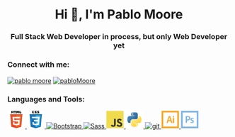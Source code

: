 <h1 align="center">Hi 👋, I'm Pablo Moore</h1>
<h3 align="center">Full Stack Web Developer in process, but only Web Developer yet</h3>


<!--
**PabloMoore96/PabloMoore96** is a ✨ _special_ ✨ repository because its `README.md` (this file) appears on your GitHub profile.

Here are some ideas to get you started:

- 🔭 I’m currently working on my CV HTML
- 🌱 I’m currently learning Full Stack Web Developer in CODERHOUSE and Software Developer in CENT 35
- 👯 I’m looking to collaborate on proyects for upgrade my skills
- 🤔 I’m looking for help with my knowledges if you need, i like to help
- 💬 Ask me about what you want

-->
<h3 align="left">Connect with me:</h3>
<p align="left">
<a href="https://www.linkedin.com/in/pablomoore96/" target="blank"><img align="center" src="https://raw.githubusercontent.com/rahuldkjain/github-profile-readme-generator/master/src/images/icons/Social/linked-in-alt.svg" alt="pablo moore" height="30" width="40" /></a>
<a href="https://instagram.com/dulyon96" target="blank"><img align="center" src="https://raw.githubusercontent.com/rahuldkjain/github-profile-readme-generator/master/src/images/icons/Social/instagram.svg" alt="pabloMoore" height="30" width="40" /></a>
</p>

<h3 align="left">Languages and Tools:</h3>
<p align="left"> 

<a href="https://www.w3.org/html/" target="_blank"> 
<img src="https://raw.githubusercontent.com/devicons/devicon/master/icons/html5/html5-original-wordmark.svg" alt="html5" width="40" height="40"/> 
</a> 

<a href="https://www.w3schools.com/css/" target="_blank"> 
<img src="https://raw.githubusercontent.com/devicons/devicon/master/icons/css3/css3-original-wordmark.svg" alt="css3" width="40" height="40"/> 
</a> 

<a href="https://getbootstrap.com/" target="_blank"> 
<img src="https://www.vectorlogo.zone/logos/getbootstrap/getbootstrap-icon.svg" alt="Bootstrap" width="40" height="40"/> 
</a>


<a href="https://sass-lang.com" target="_blank"> 
<img src="https://www.vectorlogo.zone/logos/sass-lang/sass-lang-icon.svg" alt="Sass" width="40" height="40"/> 
</a> 

<a href="https://developer.mozilla.org/en-US/docs/Web/JavaScript" target="_blank"> 
<img src="https://raw.githubusercontent.com/devicons/devicon/master/icons/javascript/javascript-original.svg" alt="javascript" width="40" height="40"/> 
</a> 

<a href="https://www.python.org/" target="_blank"> 
<img src="https://raw.githubusercontent.com/devicons/devicon/master/icons/python/python-original.svg" alt="python" width="40" height="40"/> 
</a> 

<a href="https://git-scm.com/" target="_blank"> 
<img src="https://www.vectorlogo.zone/logos/git-scm/git-scm-icon.svg" alt="git" width="40" height="40"/> 
</a>
<!-- <a href="https://www.mysql.com/" target="_blank"> 
<img src="https://raw.githubusercontent.com/devicons/devicon/master/icons/mysql/mysql-original-wordmark.svg" alt="mysql" width="40" height="40"/> 
</a> 
<a href="https://nodejs.org" target="_blank"> 
<img src="https://raw.githubusercontent.com/devicons/devicon/master/icons/nodejs/nodejs-original-wordmark.svg" alt="nodejs" width="40" height="40"/> 
</a>  -->
<a href="https://www.adobe.com/products/illustrator.html" target="_blank"> 
<img src="https://raw.githubusercontent.com/devicons/devicon/master/icons/illustrator/illustrator-line.svg" alt="illustrator" width="40" height="40"/> 
</a>
<a href="https://www.photoshop.com/en" target="_blank"> 
<img src="https://raw.githubusercontent.com/devicons/devicon/master/icons/photoshop/photoshop-line.svg" alt="photoshop" width="40" height="40"/> 
</a> 
<!-- <a href="https://reactjs.org/" target="_blank"> 
<img src="https://raw.githubusercontent.com/devicons/devicon/master/icons/react/react-original-wordmark.svg" alt="react" width="40" height="40"/> 
</a>  -->
<!-- <a href="https://unity.com/" target="_blank"> 
<img src="https://www.vectorlogo.zone/logos/unity3d/unity3d-icon.svg" alt="unity" width="40" height="40"/> 
</a>  -->
</p>
